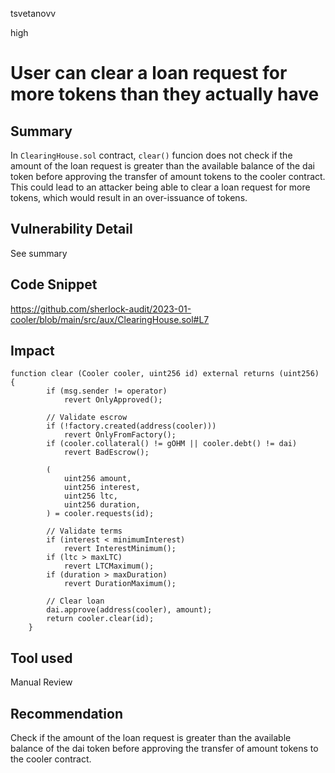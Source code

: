 tsvetanovv

high

# User can clear a loan request for more tokens than they actually have

## Summary
In `ClearingHouse.sol` contract,  `clear()` funcion does not check if the amount of the loan request is greater than the available balance of the dai token before approving the transfer of amount tokens to the cooler contract. This could lead to an attacker being able to clear a loan request for more tokens, which would result in an over-issuance of tokens.

## Vulnerability Detail
See summary

## Code Snippet
https://github.com/sherlock-audit/2023-01-cooler/blob/main/src/aux/ClearingHouse.sol#L7

## Impact
```solidity
function clear (Cooler cooler, uint256 id) external returns (uint256) {
        if (msg.sender != operator) 
            revert OnlyApproved();

        // Validate escrow
        if (!factory.created(address(cooler))) 
            revert OnlyFromFactory();
        if (cooler.collateral() != gOHM || cooler.debt() != dai)
            revert BadEscrow();

        (
            uint256 amount, 
            uint256 interest, 
            uint256 ltc, 
            uint256 duration,
        ) = cooler.requests(id);

        // Validate terms
        if (interest < minimumInterest) 
            revert InterestMinimum();
        if (ltc > maxLTC) 
            revert LTCMaximum();
        if (duration > maxDuration) 
            revert DurationMaximum();

        // Clear loan
        dai.approve(address(cooler), amount);
        return cooler.clear(id);
    }
```

## Tool used

Manual Review

## Recommendation
Check if the amount of the loan request is greater than the available balance of the dai token before approving the transfer of amount tokens to the cooler contract.